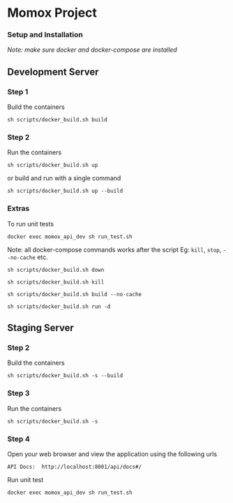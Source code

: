 # Momox Project


### Setup and Installation
_Note: make sure docker and docker-compose are installed_


## Development Server

### Step 1
Build the containers
```shell script
sh scripts/docker_build.sh build
```

### Step 2
Run the containers
```shell script
sh scripts/docker_build.sh up
```

or build and run with a single command
```shell script
sh scripts/docker_build.sh up --build
```

### Extras
To run unit tests
```shell script
docker exec momox_api_dev sh run_test.sh
```
Note: all docker-compose commands works after the script
Eg: `kill`, `stop`, `--no-cache` etc.
```shell script
sh scripts/docker_build.sh down
```
```shell script
sh scripts/docker_build.sh kill
```
```shell script
sh scripts/docker_build.sh build --no-cache
```
```shell script
sh scripts/docker_build.sh run -d
```

## Staging Server

### Step 2
Build the containers
```shell script
sh scripts/docker_build.sh -s --build
```

### Step 3
Run the containers
```shell script
sh scripts/docker_build.sh -s
```

### Step 4
Open your web browser and view the application using the following urls
```
API Docs:  http://localhost:8001/api/docs#/
```

Run unit test
```shell script
docker exec momox_api_dev sh run_test.sh
```
